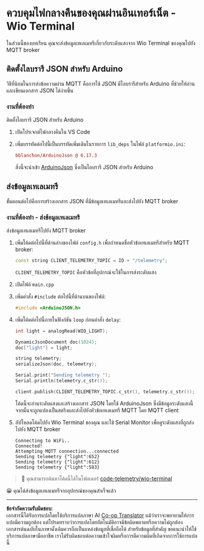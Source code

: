 <!--
CO_OP_TRANSLATOR_METADATA:
{
  "original_hash": "4bcc29fe2b65e56eada83d2476279227",
  "translation_date": "2025-08-27T21:15:34+00:00",
  "source_file": "1-getting-started/lessons/4-connect-internet/wio-terminal-telemetry.md",
  "language_code": "th"
}
-->
# ควบคุมไฟกลางคืนของคุณผ่านอินเทอร์เน็ต - Wio Terminal

ในส่วนนี้ของบทเรียน คุณจะส่งข้อมูลเทเลเมทรีเกี่ยวกับระดับแสงจาก Wio Terminal ของคุณไปยัง MQTT broker

## ติดตั้งไลบรารี JSON สำหรับ Arduino

วิธีที่นิยมในการส่งข้อความผ่าน MQTT คือการใช้ JSON มีไลบรารีสำหรับ Arduino ที่ช่วยให้อ่านและเขียนเอกสาร JSON ได้ง่ายขึ้น

### งานที่ต้องทำ

ติดตั้งไลบรารี JSON สำหรับ Arduino

1. เปิดโปรเจกต์ไฟกลางคืนใน VS Code

1. เพิ่มบรรทัดต่อไปนี้เป็นบรรทัดเพิ่มเติมในรายการ `lib_deps` ในไฟล์ `platformio.ini`:

    ```ini
    bblanchon/ArduinoJson @ 6.17.3
    ```

    สิ่งนี้จะนำเข้า [ArduinoJson](https://arduinojson.org) ซึ่งเป็นไลบรารี JSON สำหรับ Arduino

## ส่งข้อมูลเทเลเมทรี

ขั้นตอนต่อไปคือการสร้างเอกสาร JSON ที่มีข้อมูลเทเลเมทรีและส่งไปยัง MQTT broker

### งานที่ต้องทำ - ส่งข้อมูลเทเลเมทรี

ส่งข้อมูลเทเลเมทรีไปยัง MQTT broker

1. เพิ่มโค้ดต่อไปนี้ที่ด้านล่างของไฟล์ `config.h` เพื่อกำหนดชื่อหัวข้อเทเลเมทรีสำหรับ MQTT broker:

    ```cpp
    const string CLIENT_TELEMETRY_TOPIC = ID + "/telemetry";
    ```

    `CLIENT_TELEMETRY_TOPIC` คือหัวข้อที่อุปกรณ์จะใช้ในการส่งระดับแสง

1. เปิดไฟล์ `main.cpp`

1. เพิ่มคำสั่ง `#include` ต่อไปนี้ที่ด้านบนของไฟล์:

    ```cpp
    #include <ArduinoJSON.h>
    ```

1. เพิ่มโค้ดต่อไปนี้ภายในฟังก์ชัน `loop` ก่อนคำสั่ง `delay`:

    ```cpp
    int light = analogRead(WIO_LIGHT);

    DynamicJsonDocument doc(1024);
    doc["light"] = light;

    string telemetry;
    serializeJson(doc, telemetry);

    Serial.print("Sending telemetry ");
    Serial.println(telemetry.c_str());

    client.publish(CLIENT_TELEMETRY_TOPIC.c_str(), telemetry.c_str());
    ```

    โค้ดนี้จะอ่านระดับแสงและสร้างเอกสาร JSON โดยใช้ ArduinoJson ซึ่งมีข้อมูลระดับแสงนี้ จากนั้นจะถูกแปลงเป็นสตริงและส่งไปยังหัวข้อเทเลเมทรี MQTT โดย MQTT client

1. อัปโหลดโค้ดไปยัง Wio Terminal ของคุณ และใช้ Serial Monitor เพื่อดูระดับแสงที่ถูกส่งไปยัง MQTT broker

    ```output
    Connecting to WiFi..
    Connected!
    Attempting MQTT connection...connected
    Sending telemetry {"light":652}
    Sending telemetry {"light":612}
    Sending telemetry {"light":583}
    ```

> 💁 คุณสามารถค้นหาโค้ดนี้ได้ในโฟลเดอร์ [code-telemetry/wio-terminal](../../../../../1-getting-started/lessons/4-connect-internet/code-telemetry/wio-terminal)

😀 คุณได้ส่งข้อมูลเทเลเมทรีจากอุปกรณ์ของคุณสำเร็จแล้ว

---

**ข้อจำกัดความรับผิดชอบ**:  
เอกสารนี้ได้รับการแปลโดยใช้บริการแปลภาษา AI [Co-op Translator](https://github.com/Azure/co-op-translator) แม้ว่าเราจะพยายามให้การแปลมีความถูกต้อง แต่โปรดทราบว่าการแปลโดยอัตโนมัติอาจมีข้อผิดพลาดหรือความไม่ถูกต้อง เอกสารต้นฉบับในภาษาดั้งเดิมควรถือเป็นแหล่งข้อมูลที่เชื่อถือได้ สำหรับข้อมูลที่สำคัญ ขอแนะนำให้ใช้บริการแปลภาษามืออาชีพ เราไม่รับผิดชอบต่อความเข้าใจผิดหรือการตีความผิดที่เกิดจากการใช้การแปลนี้